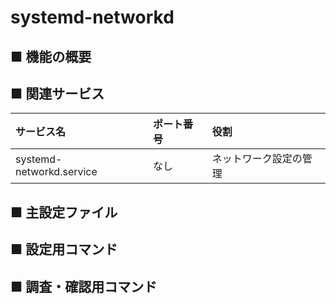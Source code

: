 # systemd-networkd
## ■ 機能の概要

## ■ 関連サービス
|サービス名|ポート番号|役割|
|:---|:---|:---|
|systemd-networkd.service|なし|ネットワーク設定の管理|

## ■ 主設定ファイル

## ■ 設定用コマンド

## ■ 調査・確認用コマンド

